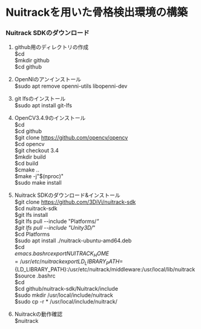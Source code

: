 # Nuitrackを用いた骨格検出環境の構築  
### Nuitrack SDKのダウンロード
1. github用のディレクトリの作成  
$cd  
$mkdir github  
$cd github 

2. OpenNIのアンインストール  
$sudo apt remove openni-utils libopenni-dev  

3. git lfsのインストール  
$sudo apt install git-lfs  

4. OpenCV3.4.9のインストール  
$cd  
$cd github  
$git clone https://github.com/opencv/opencv  
$cd opencv  
$git checkout 3.4  
$mkdir build  
$cd build  
$cmake ..  
$make -j"$(nproc)"  
$sudo make install  

5. Nuitrack SDKのダウンロード&インストール  
$git clone https://github.com/3DiVi/nuitrack-sdk  
$cd nuitrack-sdk  
$git lfs install  
$git lfs pull --include "Platforms/*"  
$git lfs pull --include "Unity3D/*"  
$cd Platforms  
$sudo apt install ./nuitrack-ubuntu-amd64.deb  
$cd  
$emacs .bashrc   
export NUITRACK_HOME=/usr/etc/nuitrack  
export LD_LIBRARY_PATH=${LD_LIBRARY_PATH}:/usr/etc/nuitrack/middleware:/usr/local/lib/nuitrack  
$source .bashrc  
$cd  
$cd github/nuitrack-sdk/Nuitrack/include  
$sudo mkdir /usr/local/include/nuitrack  
$sudo cp -r * /usr/local/include/nuitrack/  

6. Nuitrackの動作確認  
$nuitrack
